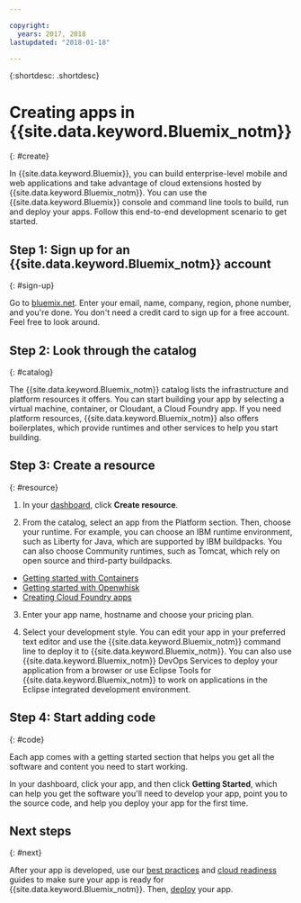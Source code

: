 ```yaml
---

copyright:
  years: 2017, 2018
lastupdated: "2018-01-18"

---
```


{:shortdesc: .shortdesc}

# Creating apps in {{site.data.keyword.Bluemix_notm}}
{: #create}

In {{site.data.keyword.Bluemix}}, you can build enterprise-level mobile and web applications and take advantage of cloud extensions hosted by {{site.data.keyword.Bluemix_notm}}. You can use the {{site.data.keyword.Bluemix}} console and command line tools to build, run and deploy your apps. Follow this end-to-end development scenario to get started.

## Step 1: Sign up for an {{site.data.keyword.Bluemix_notm}} account
{: #sign-up}

Go to [bluemix.net](bluemix.net). Enter your email, name, company, region, phone number, and you're done. You don't need a credit card to sign up for a free account. Feel free to look around.

## Step 2: Look through the catalog
{: #catalog}

The {{site.data.keyword.Bluemix_notm}} catalog lists the infrastructure and platform resources it offers. You can start building your app by selecting a virtual machine, container, or Cloudant, a Cloud Foundry app. If you need platform resources, {{site.data.keyword.Bluemix_notm}} also offers boilerplates, which provide runtimes and other services to help you start building.

## Step 3: Create a resource
{: #resource}

1. In your [dashboard](https://console.bluemix.net/dashboard/apps/), click **Create resource**.

2. From the catalog, select an app from the Platform section. Then, choose your runtime. For example, you can choose an IBM runtime environment, such as Liberty for Java, which are supported by IBM buildpacks. You can also choose Community runtimes, such as Tomcat, which rely on open source and third-party buildpacks.

  * [Getting started with Containers](../containers/container_index.html)
  * [Getting started with Openwhisk](../openwhisk/index.html)
  * [Creating Cloud Foundry apps](../cfapps/index.html#creating_cloud_foundry_apps)

3. Enter your app name, hostname and choose your pricing plan.

4. Select your development style. You can edit your app in your preferred text editor and use the {{site.data.keyword.Bluemix_notm}} command line to deploy it to {{site.data.keyword.Bluemix_notm}}. You can also use {{site.data.keyword.Bluemix_notm}} DevOps Services to deploy your application from a browser or use Eclipse Tools for {{site.data.keyword.Bluemix_notm}} to work on applications in the Eclipse integrated development environment.

## Step 4: Start adding code
{: #code}

Each app comes with a getting started section that helps you get all the software and content you need to start working.

In your dashboard, click your app, and then click **Getting Started**, which can help you get the software you'll need to develop your app, point you to the source code, and help you deploy your app for the first time.

## Next steps
{: #next}

After your app is developed, use our [best practices](best-practice.html) and [cloud readiness](cloud-ready.html) guides to make sure your app is ready for {{site.data.keyword.Bluemix_notm}}. Then, [deploy](../starters/install_cli.html) your app.
